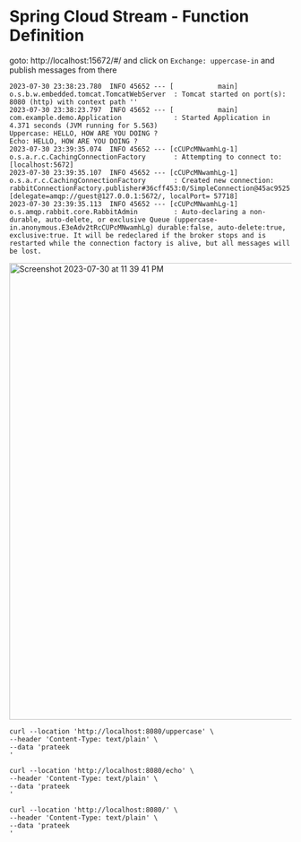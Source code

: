 # Spring Cloud Stream - Function Definition


goto: http://localhost:15672/#/ and click on `Exchange: uppercase-in` and publish messages from there

```
2023-07-30 23:38:23.780  INFO 45652 --- [           main] o.s.b.w.embedded.tomcat.TomcatWebServer  : Tomcat started on port(s): 8080 (http) with context path ''
2023-07-30 23:38:23.797  INFO 45652 --- [           main] com.example.demo.Application             : Started Application in 4.371 seconds (JVM running for 5.563)
Uppercase: HELLO, HOW ARE YOU DOING ?
Echo: HELLO, HOW ARE YOU DOING ?
2023-07-30 23:39:35.074  INFO 45652 --- [cCUPcMNwamhLg-1] o.s.a.r.c.CachingConnectionFactory       : Attempting to connect to: [localhost:5672]
2023-07-30 23:39:35.107  INFO 45652 --- [cCUPcMNwamhLg-1] o.s.a.r.c.CachingConnectionFactory       : Created new connection: rabbitConnectionFactory.publisher#36cff453:0/SimpleConnection@45ac9525 [delegate=amqp://guest@127.0.0.1:5672/, localPort= 57718]
2023-07-30 23:39:35.113  INFO 45652 --- [cCUPcMNwamhLg-1] o.s.amqp.rabbit.core.RabbitAdmin         : Auto-declaring a non-durable, auto-delete, or exclusive Queue (uppercase-in.anonymous.E3eAdv2tRcCUPcMNwamhLg) durable:false, auto-delete:true, exclusive:true. It will be redeclared if the broker stops and is restarted while the connection factory is alive, but all messages will be lost.

```

<img width="815" alt="Screenshot 2023-07-30 at 11 39 41 PM" src="https://github.com/javaHelper/spring-cloud-stream-self-learning/assets/54174687/cac4be19-7564-42a4-a8d9-7d1bbf932ebc">

```
curl --location 'http://localhost:8080/uppercase' \
--header 'Content-Type: text/plain' \
--data 'prateek
'
```



```
curl --location 'http://localhost:8080/echo' \
--header 'Content-Type: text/plain' \
--data 'prateek
'
```


```
curl --location 'http://localhost:8080/' \
--header 'Content-Type: text/plain' \
--data 'prateek
'
```

